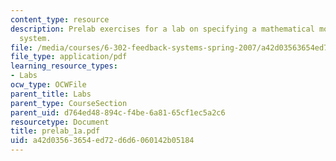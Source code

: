 ```yaml
---
content_type: resource
description: Prelab exercises for a lab on specifying a mathematical model for physical
  system.
file: /media/courses/6-302-feedback-systems-spring-2007/a42d03563654ed72d6d6060142b05184_prelab_1a.pdf
file_type: application/pdf
learning_resource_types:
- Labs
ocw_type: OCWFile
parent_title: Labs
parent_type: CourseSection
parent_uid: d764ed48-894c-f4be-6a81-65cf1ec5a2c6
resourcetype: Document
title: prelab_1a.pdf
uid: a42d0356-3654-ed72-d6d6-060142b05184
---
```

